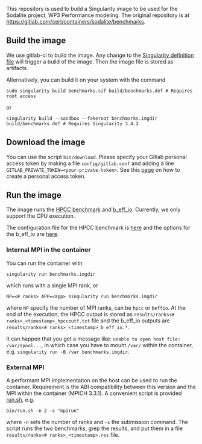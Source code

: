 This repository is used to build a Singularity image to be used for the Sodalite project, WP3 Performance modeling.
The original repository is at https://gitlab.com/cerl/containers/sodalite/benchmarks.


## Build the image
We use gitlab-ci to build the image. Any change to the [Singularity definition file](build/benchmarks.def) will trigger a build of the image.
Then the image file is stored as artifacts.

Alternatively, you can build it on your system with the command
```
sudo singularity build benchmarks.sif build/benchmarks.def # Requires root access
```
or
```
singularity build --sandbox --fakeroot benchmarks.imgdir build/benchmarks.def # Requires Singularity 3.4.2
```

## Download the image

You can use the script `bin/download`. Please specify your Gitlab personal access token by making a file `config/gitlab.conf` 
and adding a line `GITLAB_PRIVATE_TOKEN=<your-private-token>`.
See this [page](https://docs.gitlab.com/ee/user/profile/personal_access_tokens.html) on how to create a personal access token.

## Run the image

The image runs the [HPCC benchmark](https://icl.cs.utk.edu/hpcc/) and [b_eff_io](https://fs.hlrs.de/projects/par/mpi//b_eff_io/).
Currently, we only support the CPU execution.

The configuration file for the HPCC benchmark is [here](hpccinf.txt) and the options for the b_eff_io are [here](beffio_flags.txt).

### Internal MPI in the container

You can run the container with 

`singularity run benchmarks.imgdir`

which runs with a single MPI rank, or 

`NP=<# ranks> APP=<app> singularity run benchmarks.imgdir`

where `NP` specify the number of MPI ranks, <app> can be `hpcc` or `beffio`.
At the end of the execution, the HPCC output is stored as `results/ranks<# ranks>_<timestamp>_hpccoutf.txt` file 
and the b_eff_io outputs are `results/ranks<# ranks>_<timestamp>_b_eff_io.*`.

It can happen that you get a message like: `unable to open host file: /var/spool...`, in which case you have to mount `/var/`
within the container, e.g. `singularity run -B /var benchmarks.imgdir`.

### External MPI

A performant MPI implementation on the host can be used to run the container.
Requirement is the ABI compatibility between this version and the MPI within the container (MPICH 3.3.1).
A convenient script is provided [run.sh](bin/run.sh), e.g.

`bin/run.sh -n 2 -s "mpirun"`

where `-n` sets the number of ranks and `-s` the submission command.
The script runs the two benchmarks, grep the results, and put them in a file `results/ranks<# ranks>_<timestamp>.res` file.

